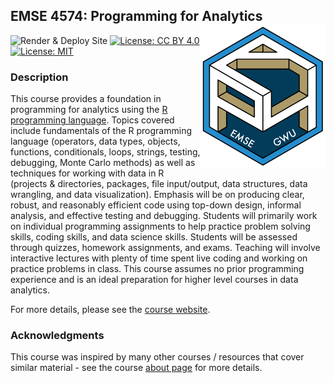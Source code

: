 
<!-- README.md is generated from README.Rmd. Please edit that file -->

## EMSE 4574: Programming for Analytics <img src="images/p4a_hex_sticker.png" align="right" width="200"/>

<!-- badges: start -->

![Render & Deploy Site](https://github.com/emse-p4a-gwu/2020-Fall/workflows/Render%20&%20Deploy%20Site/badge.svg)
[![License: CC
BY 4.0](https://img.shields.io/badge/License-CC%20BY%204.0-lightgrey.svg)](https://creativecommons.org/licenses/by/4.0/)
[![License:
MIT](https://img.shields.io/badge/License-MIT-yellow.svg)](https://opensource.org/licenses/MIT)
<!-- badges: end -->

### Description

This course provides a foundation in programming for analytics using the
[R programming language](https://www.r-project.org/). Topics covered
include fundamentals of the R programming language (operators, data
types, objects, functions, conditionals, loops, strings, testing,
debugging, Monte Carlo methods) as well as techniques for working with
data in R (projects & directories, packages, file input/output, data
structures, data wrangling, and data visualization). Emphasis will be on
producing clear, robust, and reasonably efficient code using top-down
design, informal analysis, and effective testing and debugging. Students
will primarily work on individual programming assignments to help
practice problem solving skills, coding skills, and data science skills.
Students will be assessed through quizzes, homework assignments, and
exams. Teaching will involve interactive lectures with plenty of time
spent live coding and working on practice problems in class. This course
assumes no prior programming experience and is an ideal preparation for
higher level courses in data analytics.

For more details, please see the [course
website](https://p4a.seas.gwu.edu/2020-Fall).

### Acknowledgments

This course was inspired by many other courses / resources that cover
similar material - see the course [about
page](http://p4a.seas.gwu.edu/about.html) for more details.
